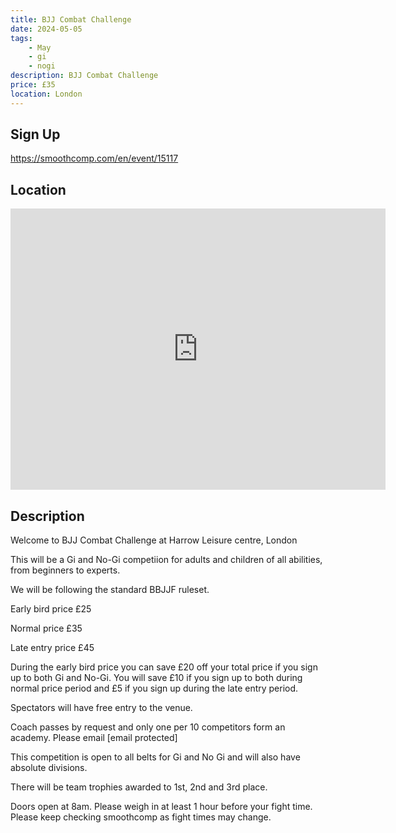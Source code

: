 ```yaml
---
title: BJJ Combat Challenge
date: 2024-05-05
tags:
    - May
    - gi 
    - nogi 
description: BJJ Combat Challenge
price: £35
location: London
---
```

## Sign Up
https://smoothcomp.com/en/event/15117

## Location
<iframe src="https://www.google.com/maps/embed?pb=!1m18!1m12!1m3!1d12345.6789!2d-0.3275773!3d51.5926986!2m3!1f0!2f0!3f0!3m2!1i1024!2i768!4f13.1!3m3!1m2!1s0x0%3A0x0!2z51.5926986!5e0!3m2!1sen!2sus!4v1234567890" width="600" height="450" style="border:0;" allowfullscreen="" loading="lazy"></iframe>

## Description
Welcome to BJJ Combat Challenge at Harrow Leisure centre, London


This will be a Gi and No-Gi competiion for adults and children of all abilities, from beginners to experts. 


We will be following the standard BBJJF ruleset.


Early bird price £25


Normal price £35


Late entry price £45


During the early bird price you can save £20 off your total price if you sign up to both Gi and No-Gi. You will save £10 if you sign up to both during normal price period and £5 if you sign up during the late entry period.


Spectators will have free entry to the venue.


Coach passes by request and only one per 10 competitors form an academy. Please email [email protected]


This competition is open to all belts for Gi and No Gi and will also have absolute divisions.


There will be team trophies awarded to 1st, 2nd and 3rd place. 


Doors open at 8am. Please weigh in at least 1 hour before your fight time. Please keep checking smoothcomp as fight times may change.